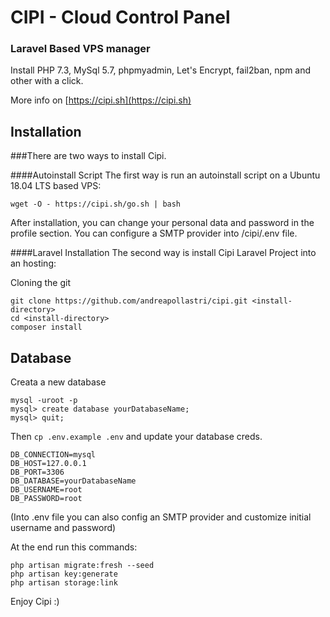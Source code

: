 # CIPI - Cloud Control Panel
### Laravel Based VPS manager
Install PHP 7.3, MySql 5.7, phpmyadmin, Let's Encrypt, fail2ban, npm and other with a click.

More info on [https://cipi.sh](https://cipi.sh)

## Installation

###There are two ways to install Cipi.

####Autoinstall Script
The first way is run an autoinstall script on a Ubuntu 18.04 LTS based VPS:
```
wget -O - https://cipi.sh/go.sh | bash
```
After installation, you can change your personal data and password in the profile section.
You can configure a SMTP provider into /cipi/.env file.

####Laravel Installation
The second way is install Cipi Laravel Project into an hosting:

Cloning the git
```
git clone https://github.com/andreapollastri/cipi.git <install-directory>
cd <install-directory>
composer install
```

## Database
Creata a new database
```
mysql -uroot -p
mysql> create database yourDatabaseName;
mysql> quit;
```

Then `cp .env.example .env` and update your database creds.
```
DB_CONNECTION=mysql
DB_HOST=127.0.0.1
DB_PORT=3306
DB_DATABASE=yourDatabaseName
DB_USERNAME=root
DB_PASSWORD=root
```
(Into .env file you can also config an SMTP provider and customize initial username and password)


At the end run this commands:
```
php artisan migrate:fresh --seed
php artisan key:generate
php artisan storage:link
```

Enjoy Cipi :)
